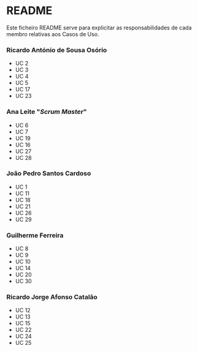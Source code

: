 # README #

Este ficheiro README serve para explicitar as responsabilidades de cada membro relativas aos Casos de Uso.

### Ricardo António de Sousa Osório ###

* UC 2
* UC 3
* UC 4
* UC 5
* UC 17
* UC 23

### Ana Leite "*Scrum Master*" ###

* UC 6
* UC 7
* UC 19
* UC 16
* UC 27
* UC 28

### João Pedro Santos Cardoso ###

* UC 1
* UC 11
* UC 18
* UC 21
* UC 26
* UC 29

### Guilherme Ferreira ###

* UC 8
* UC 9
* UC 10
* UC 14
* UC 20
* UC 30

### Ricardo Jorge Afonso Catalão ###

* UC 12
* UC 13
* UC 15
* UC 22
* UC 24
* UC 25